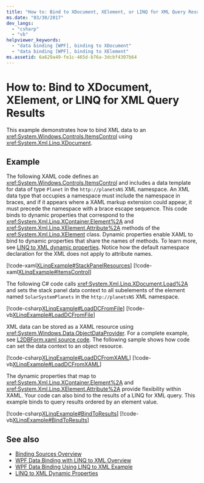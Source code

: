 ```yaml
---
title: "How to: Bind to XDocument, XElement, or LINQ for XML Query Results"
ms.date: "03/30/2017"
dev_langs:
  - "csharp"
  - "vb"
helpviewer_keywords:
  - "data binding [WPF], binding to XDocument"
  - "data binding [WPF], binding to XElement"
ms.assetid: 6a629a49-fe1c-465d-b76a-3dcbf4307b64
---
```

# How to: Bind to XDocument, XElement, or LINQ for XML Query Results

This example demonstrates how to bind XML data to an <xref:System.Windows.Controls.ItemsControl> using <xref:System.Xml.Linq.XDocument>.

## Example

The following XAML code defines an <xref:System.Windows.Controls.ItemsControl> and includes a data template for data of type `Planet` in the `http://planetsNS` XML namespace. An XML data type that occupies a namespace must include the namespace in braces, and if it appears where a XAML markup extension could appear, it must precede the namespace with a brace escape sequence. This code binds to dynamic properties that correspond to the <xref:System.Xml.Linq.XContainer.Element%2A> and <xref:System.Xml.Linq.XElement.Attribute%2A> methods of the <xref:System.Xml.Linq.XElement> class. Dynamic properties enable XAML to bind to dynamic properties that share the names of methods. To learn more, see [LINQ to XML dynamic properties](linq-to-xml-dynamic-properties.md). Notice how the default namespace declaration for the XML does not apply to attribute names.

[!code-xaml[XLinqExample#StackPanelResources](~/samples/snippets/csharp/VS_Snippets_Wpf/XLinqExample/CSharp/Window1.xaml#stackpanelresources)]
[!code-xaml[XLinqExample#ItemsControl](~/samples/snippets/csharp/VS_Snippets_Wpf/XLinqExample/CSharp/Window1.xaml#itemscontrol)]

The following C# code calls <xref:System.Xml.Linq.XDocument.Load%2A> and sets the stack panel data context to all subelements of the element named `SolarSystemPlanets` in the `http://planetsNS` XML namespace.

[!code-csharp[XLinqExample#LoadDCFromFile](~/samples/snippets/csharp/VS_Snippets_Wpf/XLinqExample/CSharp/Window1.xaml.cs#loaddcfromfile)]
[!code-vb[XLinqExample#LoadDCFromFile](~/samples/snippets/visualbasic/VS_Snippets_Wpf/XLinqExample/visualbasic/window1.xaml.vb#loaddcfromfile)]

XML data can be stored as a XAML resource using <xref:System.Windows.Data.ObjectDataProvider>. For a complete example, see  [L2DBForm.xaml source code](l2dbform-xaml-source-code.md). The following sample shows how code can set the data context to an object resource.

[!code-csharp[XLinqExample#LoadDCFromXAML](~/samples/snippets/csharp/VS_Snippets_Wpf/XLinqExample/CSharp/Window1.xaml.cs#loaddcfromxaml)]
[!code-vb[XLinqExample#LoadDCFromXAML](~/samples/snippets/visualbasic/VS_Snippets_Wpf/XLinqExample/visualbasic/window1.xaml.vb#loaddcfromxaml)]

The dynamic properties that map to <xref:System.Xml.Linq.XContainer.Element%2A> and <xref:System.Xml.Linq.XElement.Attribute%2A> provide flexibility within XAML. Your code can also bind to the results of a LINQ for XML query. This example binds to query results ordered by an element value.

[!code-csharp[XLinqExample#BindToResults](~/samples/snippets/csharp/VS_Snippets_Wpf/XLinqExample/CSharp/Window1.xaml.cs#bindtoresults)]
[!code-vb[XLinqExample#BindToResults](~/samples/snippets/visualbasic/VS_Snippets_Wpf/XLinqExample/visualbasic/window1.xaml.vb#bindtoresults)]

## See also

- [Binding Sources Overview](binding-sources-overview.md)
- [WPF Data Binding with LINQ to XML Overview](wpf-data-binding-with-linq-to-xml-overview.md)
- [WPF Data Binding Using LINQ to XML Example](wpf-data-binding-using-linq-to-xml-example.md)
- [LINQ to XML Dynamic Properties](linq-to-xml-dynamic-properties.md)
